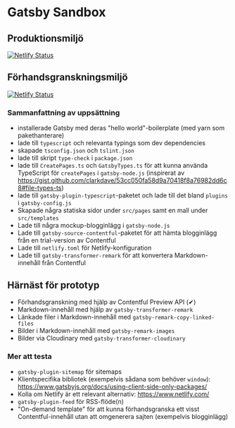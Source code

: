 # Gatsby Sandbox

## Produktionsmiljö
[![Netlify Status](https://api.netlify.com/api/v1/badges/4dedf9af-e9d5-4a01-9720-8d652b88a3c4/deploy-status)](https://app.netlify.com/sites/gatsby-sandbox/deploys)

## Förhandsgranskningsmiljö
[![Netlify Status](https://api.netlify.com/api/v1/badges/fec68423-f7dc-4a53-9344-1dc3bc4dcd5a/deploy-status)](https://app.netlify.com/sites/gatsby-sandbox-preview/deploys)

### Sammanfattning av uppsättning
* installerade Gatsby med deras "hello world"-boilerplate (med yarn som pakethanterare)
* lade till `typescript` och relevanta typings som dev dependencies
* skapade `tsconfig.json` och `tslint.json`
* lade till skript `type-check` i `package.json`
* lade till `CreatePages.ts` och `GatsbyTypes.ts` för att kunna använda TypeScript för `createPages` i `gatsby-node.js` (inspirerat av https://gist.github.com/clarkdave/53cc050fa58d9a70418f8a76982dd6c8#file-types-ts)
* lade till `gatsby-plugin-typescript`-paketet och lade till det bland `plugins` i `gatsby-config.js`
* Skapade några statiska sidor under `src/pages` samt en mall under `src/templates`
* Lade till några mockup-blogginlägg i `gatsby-node.js`
* Lade till `gatsby-source-contentful`-paketet för att hämta blogginlägg från en trial-version av Contentful
* Lade till `netlify.toml` för Netlify-konfiguration
* Lade till `gatsby-transformer-remark` för att konvertera Markdown-innehåll från Contentful

## Härnäst för prototyp
* Förhandsgranskning med hjälp av Contentful Preview API (✔)
* Markdown-innehåll med hjälp av `gatsby-transformer-remark`
* Länkade filer i Markdown-innehåll med `gatsby-remark-copy-linked-files`
* Bilder i Markdown-innehåll med `gatsby-remark-images`
* Bilder via Cloudinary med `gatsby-transformer-cloudinary` 

### Mer att testa
* `gatsby-plugin-sitemap` för sitemaps
* Klientspecifika bibliotek (exempelvis sådana som behöver `window`): https://www.gatsbyjs.org/docs/using-client-side-only-packages/
* Kolla om Netlify är ett relevant alternativ: https://www.netlify.com/
* `gatsby-plugin-feed` för RSS-flöde(n)
* "On-demand template" för att kunna förhandsgranska ett visst Contentful-innehåll utan att omgenerera sajten (exempelvis blogginlägg)